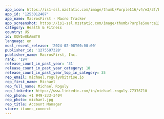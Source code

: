 ```yaml
---
app_icon: https://is1-ssl.mzstatic.com/image/thumb/Purple116/v4/e3/3f/b0/e33fb08e-6bdb-d47c-6107-bc6e422dc5d1/AppIcon-0-0-1x_U007emarketing-0-10-0-85-220.png/1024x1024bb.png
app_id: '1253012487'
app_name: MacrosFirst - Macro Tracker
app_screenshot: https://is1-ssl.mzstatic.com/image/thumb/PurpleSource126/v4/7f/82/4f/7f824f3f-e8a9-a900-015b-f7c824d337b4/70658015-0647-4a15-bc0d-1e0ee80bfb07_MF_App_Store_-_6.5_inch-01.png/1284x2778bb.png
category: Health & Fitness
country: US
id: OQW1w8kAmBT0
language: en
most_recent_release: '2024-02-08T00:00:00'
publisher_id: '1275597328'
publisher_name: MacrosFirst, Inc.
rank: '194'
release_count_in_past_year: '31'
release_count_in_past_year_category: 18
release_count_in_past_year_top_in_category: 35
rep_email: michael.roguly@bitrise.io
rep_first_name: Michael
rep_full_name: Michael Roguly
rep_linkedin: https://www.linkedin.com/in/michael-roguly-77376710
rep_phone: +1 949-233-3404
rep_photo: michael.jpg
rep_title: Account Manager
store: itunes_connect
---
```


